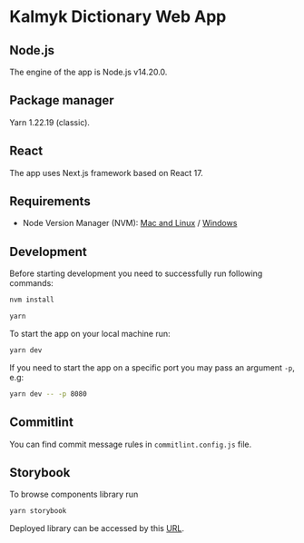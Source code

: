 # Kalmyk Dictionary Web App

## Node.js

The engine of the app is Node.js v14.20.0.

## Package manager

Yarn 1.22.19 (classic).

## React

The app uses Next.js framework based on React 17.

## Requirements

- Node Version Manager (NVM): [Mac and Linux](https://github.com/nvm-sh/nvm) / [Windows](https://github.com/coreybutler/nvm-windows)

## Development

Before starting development you need to successfully run following commands:

```bash
nvm install
```

```bash
yarn
```

To start the app on your local machine run:

```bash
yarn dev
```

If you need to start the app on a specific port you may pass an argument `-p`, e.g:

```bash
yarn dev -- -p 8080
```

## Commitlint

You can find commit message rules in `commitlint.config.js` file.

## Storybook

To browse components library run

```bash
yarn storybook
```

Deployed library can be accessed by this [URL](https://sanal.github.io/kalmyk-dictionary-web-app).
